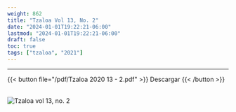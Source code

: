 ```yaml
---
weight: 862
title: "Tzaloa Vol 13, No. 2"
date: "2024-01-01T19:22:21-06:00"
lastmod: "2024-01-01T19:22:21-06:00"
draft: false
toc: true
tags: ["tzaloa", "2021"]
---
```

- - - - - - - - -
{{< button file="/pdf/Tzaloa 2020 13 - 2.pdf" >}}   Descargar {{< /button >}} 
######
![Tzaloa vol 13, no. 2](/images/portada/13-2.jpeg)